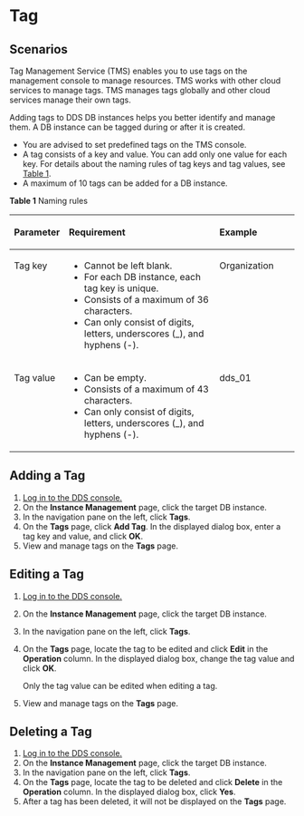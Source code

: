 # Tag<a name="dds_03_0023"></a>

## **Scenarios**<a name="section7898787175059"></a>

Tag Management Service \(TMS\) enables you to use tags on the management console to manage resources. TMS works with other cloud services to manage tags. TMS manages tags globally and other cloud services manage their own tags.

Adding tags to DDS DB instances helps you better identify and manage them. A DB instance can be tagged during or after it is created.

-   You are advised to set predefined tags on the TMS console.
-   A tag consists of a key and value. You can add only one value for each key. For details about the naming rules of tag keys and tag values, see  [Table 1](#table197401426182516).
-   A maximum of 10 tags can be added for a DB instance.

**Table  1**  Naming rules

<a name="table197401426182516"></a>
<table><thead align="left"><tr id="row374112610252"><th class="cellrowborder" valign="top" width="18.54%" id="mcps1.2.4.1.1"><p id="p674122692511"><a name="p674122692511"></a><a name="p674122692511"></a><strong id="b053013532341"><a name="b053013532341"></a><a name="b053013532341"></a>Parameter</strong></p>
</th>
<th class="cellrowborder" valign="top" width="53.39%" id="mcps1.2.4.1.2"><p id="p47412026172519"><a name="p47412026172519"></a><a name="p47412026172519"></a><strong id="b121465516343"><a name="b121465516343"></a><a name="b121465516343"></a>Requirement</strong></p>
</th>
<th class="cellrowborder" valign="top" width="28.07%" id="mcps1.2.4.1.3"><p id="p074152682511"><a name="p074152682511"></a><a name="p074152682511"></a><strong id="b84235270685752"><a name="b84235270685752"></a><a name="b84235270685752"></a>Example</strong></p>
</th>
</tr>
</thead>
<tbody><tr id="row77477265250"><td class="cellrowborder" valign="top" width="18.54%" headers="mcps1.2.4.1.1 "><p id="p37471326142512"><a name="p37471326142512"></a><a name="p37471326142512"></a>Tag key</p>
</td>
<td class="cellrowborder" valign="top" width="53.39%" headers="mcps1.2.4.1.2 "><a name="ul207505264257"></a><a name="ul207505264257"></a><ul id="ul207505264257"><li>Cannot be left blank.</li><li>For each DB instance, each tag key is unique.</li><li>Consists of a maximum of 36 characters.</li><li>Can only consist of digits, letters, underscores (_), and hyphens (-).</li></ul>
</td>
<td class="cellrowborder" valign="top" width="28.07%" headers="mcps1.2.4.1.3 "><p id="p157536266259"><a name="p157536266259"></a><a name="p157536266259"></a>Organization</p>
</td>
</tr>
<tr id="row4754926182519"><td class="cellrowborder" valign="top" width="18.54%" headers="mcps1.2.4.1.1 "><p id="p37542260253"><a name="p37542260253"></a><a name="p37542260253"></a>Tag value</p>
</td>
<td class="cellrowborder" valign="top" width="53.39%" headers="mcps1.2.4.1.2 "><a name="ul107561326102518"></a><a name="ul107561326102518"></a><ul id="ul107561326102518"><li>Can be empty.</li><li>Consists of a maximum of 43 characters.</li><li>Can only consist of digits, letters, underscores (_), and hyphens (-).</li></ul>
</td>
<td class="cellrowborder" valign="top" width="28.07%" headers="mcps1.2.4.1.3 "><p id="p47581826192520"><a name="p47581826192520"></a><a name="p47581826192520"></a>dds_01</p>
</td>
</tr>
</tbody>
</table>

## Adding a Tag<a name="section57172399175119"></a>

1.  [Log in to the DDS console.](logging-in-to-the-dds-console.md)
2.  On the  **Instance Management**  page, click the target DB instance.
3.  In the navigation pane on the left, click  **Tags**.
4.  On the  **Tags**  page, click  **Add Tag**. In the displayed dialog box, enter a tag key and value, and click  **OK**.
5.  View and manage tags on the  **Tags**  page.

## Editing a Tag<a name="section38640924175719"></a>

1.  [Log in to the DDS console.](logging-in-to-the-dds-console.md)
2.  On the  **Instance Management**  page, click the target DB instance.
3.  In the navigation pane on the left, click  **Tags**.
4.  On the  **Tags**  page, locate the tag to be edited and click  **Edit**  in the  **Operation**  column. In the displayed dialog box, change the tag value and click  **OK**.

    Only the tag value can be edited when editing a tag.

5.  View and manage tags on the  **Tags**  page.

## Deleting a Tag<a name="section51403672175725"></a>

1.  [Log in to the DDS console.](logging-in-to-the-dds-console.md)
2.  On the  **Instance Management**  page, click the target DB instance.
3.  In the navigation pane on the left, click  **Tags**.
4.  On the  **Tags**  page, locate the tag to be deleted and click  **Delete**  in the  **Operation**  column. In the displayed dialog box, click  **Yes**.
5.  After a tag has been deleted, it will not be displayed on the  **Tags**  page.

